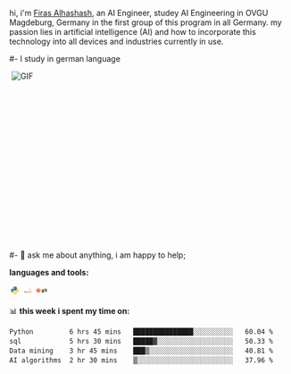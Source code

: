 hi, i'm [Firas Alhashash](https://FirasAlhashash.me/), an AI Engineer, studey AI Engineering in OVGU Magdeburg, Germany in the first group of this program in all Germany. my passion lies in artificial intelligence (AI) and how to incorporate this technology into all devices and industries currently in use.

#- I study in german language 


  <img align="right" alt="GIF" src="https://github.com/abhisheknaiidu/abhisheknaiidu/blob/master/code.gif?raw=true" width="500" height="320" />
  
#- 💬 ask me about anything, i am happy to help;

**languages and tools:**  


<code><img height="20" src="https://raw.githubusercontent.com/github/explore/80688e429a7d4ef2fca1e82350fe8e3517d3494d/topics/python/python.png"></code>
<code><img height="20" src="https://raw.githubusercontent.com/github/explore/80688e429a7d4ef2fca1e82350fe8e3517d3494d/topics/mysql/mysql.png"></code>
<code><img height="20" src="https://raw.githubusercontent.com/github/explore/80688e429a7d4ef2fca1e82350fe8e3517d3494d/topics/git/git.png"></code>

📊 **this week i spent my time on:**
<!--START_SECTION:waka-->

```txt
Python         6 hrs 45 mins   ███████████████░░░░░░░░░░   60.04 %
sql            5 hrs 30 mins   █████▓░░░░░░░░░░░░░░░░░░░   50.33 %
Data mining    3 hr 45 mins    ███▒░░░░░░░░░░░░░░░░░░░░░   40.81 %
AI algorithms  2 hr 30 mins    ▒░░░░░░░░░░░░░░░░░░░░░░░░   37.96 %

```


